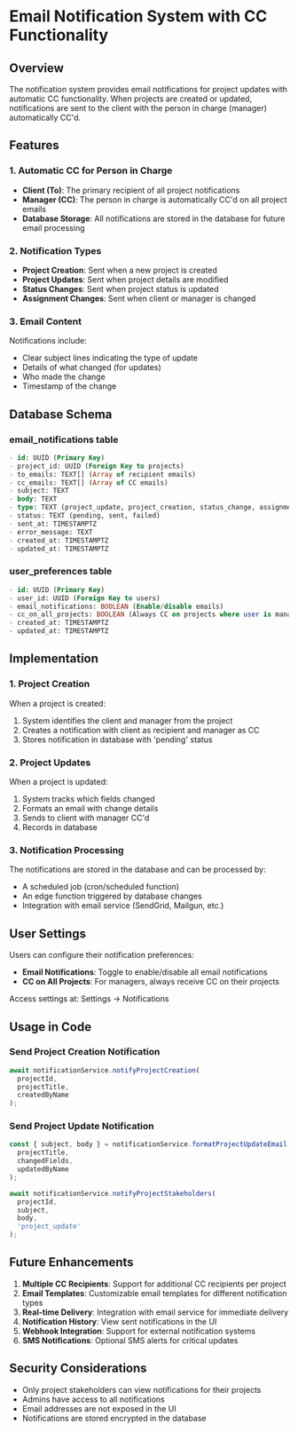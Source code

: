 # Email Notification System with CC Functionality

## Overview
The notification system provides email notifications for project updates with automatic CC functionality. When projects are created or updated, notifications are sent to the client with the person in charge (manager) automatically CC'd.

## Features

### 1. Automatic CC for Person in Charge
- **Client (To)**: The primary recipient of all project notifications
- **Manager (CC)**: The person in charge is automatically CC'd on all project emails
- **Database Storage**: All notifications are stored in the database for future email processing

### 2. Notification Types
- **Project Creation**: Sent when a new project is created
- **Project Updates**: Sent when project details are modified
- **Status Changes**: Sent when project status is updated
- **Assignment Changes**: Sent when client or manager is changed

### 3. Email Content
Notifications include:
- Clear subject lines indicating the type of update
- Details of what changed (for updates)
- Who made the change
- Timestamp of the change

## Database Schema

### email_notifications table
```sql
- id: UUID (Primary Key)
- project_id: UUID (Foreign Key to projects)
- to_emails: TEXT[] (Array of recipient emails)
- cc_emails: TEXT[] (Array of CC emails)
- subject: TEXT
- body: TEXT
- type: TEXT (project_update, project_creation, status_change, assignment)
- status: TEXT (pending, sent, failed)
- sent_at: TIMESTAMPTZ
- error_message: TEXT
- created_at: TIMESTAMPTZ
- updated_at: TIMESTAMPTZ
```

### user_preferences table
```sql
- id: UUID (Primary Key)
- user_id: UUID (Foreign Key to users)
- email_notifications: BOOLEAN (Enable/disable emails)
- cc_on_all_projects: BOOLEAN (Always CC on projects where user is manager)
- created_at: TIMESTAMPTZ
- updated_at: TIMESTAMPTZ
```

## Implementation

### 1. Project Creation
When a project is created:
1. System identifies the client and manager from the project
2. Creates a notification with client as recipient and manager as CC
3. Stores notification in database with 'pending' status

### 2. Project Updates
When a project is updated:
1. System tracks which fields changed
2. Formats an email with change details
3. Sends to client with manager CC'd
4. Records in database

### 3. Notification Processing
The notifications are stored in the database and can be processed by:
- A scheduled job (cron/scheduled function)
- An edge function triggered by database changes
- Integration with email service (SendGrid, Mailgun, etc.)

## User Settings

Users can configure their notification preferences:
- **Email Notifications**: Toggle to enable/disable all email notifications
- **CC on All Projects**: For managers, always receive CC on their projects

Access settings at: Settings → Notifications

## Usage in Code

### Send Project Creation Notification
```typescript
await notificationService.notifyProjectCreation(
  projectId,
  projectTitle,
  createdByName
);
```

### Send Project Update Notification
```typescript
const { subject, body } = notificationService.formatProjectUpdateEmail(
  projectTitle,
  changedFields,
  updatedByName
);

await notificationService.notifyProjectStakeholders(
  projectId,
  subject,
  body,
  'project_update'
);
```

## Future Enhancements

1. **Multiple CC Recipients**: Support for additional CC recipients per project
2. **Email Templates**: Customizable email templates for different notification types
3. **Real-time Delivery**: Integration with email service for immediate delivery
4. **Notification History**: View sent notifications in the UI
5. **Webhook Integration**: Support for external notification systems
6. **SMS Notifications**: Optional SMS alerts for critical updates

## Security Considerations

- Only project stakeholders can view notifications for their projects
- Admins have access to all notifications
- Email addresses are not exposed in the UI
- Notifications are stored encrypted in the database